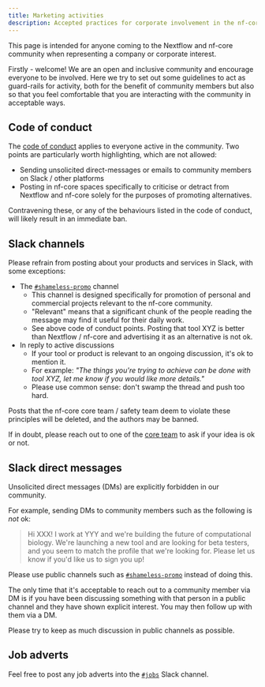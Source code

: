 ```yaml
---
title: Marketing activities
description: Accepted practices for corporate involvement in the nf-core community
---
```


This page is intended for anyone coming to the Nextflow and nf-core community when representing a company or corporate interest.

Firstly - welcome! We are an open and inclusive community and encourage everyone to be involved. Here we try to set out some guidelines to act as guard-rails for activity, both for the benefit of community members but also so that you feel comfortable that you are interacting with the community in acceptable ways.

## Code of conduct

The [code of conduct](/code_of_conduct/) applies to everyone active in the community.
Two points are particularly worth highlighting, which are not allowed:

- Sending unsolicited direct-messages or emails to community members on Slack / other platforms
- Posting in nf-core spaces specifically to criticise or detract from Nextflow and nf-core solely for the purposes of promoting alternatives.

Contravening these, or any of the behaviours listed in the code of conduct, will likely result in an immediate ban.

## Slack channels

Please refrain from posting about your products and services in Slack, with some exceptions:

- The [`#shameless-promo`](https://nfcore.slack.com/channels/shameless-promo) channel
  - This channel is designed specifically for promotion of personal and commercial projects relevant to the nf-core community.
  - "Relevant" means that a significant chunk of the people reading the message may find it useful for their daily work.
  - See above code of conduct points. Posting that tool XYZ is better than Nextflow / nf-core and advertising it as an alternative is not ok.
- In reply to active discussions
  - If your tool or product is relevant to an ongoing discussion, it's ok to mention it.
  - For example: _"The things you're trying to achieve can be done with tool XYZ, let me know if you would like more details."_
  - Please use common sense: don't swamp the thread and push too hard.

Posts that the nf-core core team / safety team deem to violate these principles will be deleted, and the authors may be banned.

If in doubt, please reach out to one of the [core team](/governance#core-team) to ask if your idea is ok or not.

## Slack direct messages

Unsolicited direct messages (DMs) are explicitly forbidden in our community.

For example, sending DMs to community members such as the following is _not_ ok:

> Hi XXX! I work at YYY and we're building the future of computational biology.
> We're launching a new tool and are looking for beta testers, and you seem
> to match the profile that we're looking for. Please let us know if you'd
> like us to sign you up!

Please use public channels such as [`#shameless-promo`](https://nfcore.slack.com/channels/shameless-promo) instead of doing this.

The only time that it's acceptable to reach out to a community member via DM is if you have been discussing something with that person in a public channel and they have shown explicit interest. You may then follow up with them via a DM.

Please try to keep as much discussion in public channels as possible.

## Job adverts

Feel free to post any job adverts into the [`#jobs`](https://nfcore.slack.com/channels/jobs) Slack channel.

